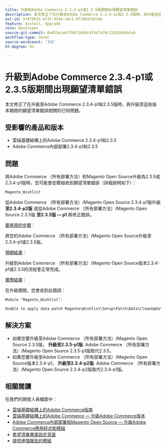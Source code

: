 ```yaml
---
title: 升級到Adobe Commerce 2.3.4-p1或2.3.5版期間出現願望清單錯誤
description: 本文修正了在升級至Adobe Commerce 2.3.4-p1和2.3.5版時，與升級至這些版本期間的願望清單錯誤相關的已知問題。
exl-id: 97479615-bf3f-4544-a9c1-8f19ba74318e
feature: Install, Upgrade
role: Developer
source-git-commit: 0ad52eceb776b71604c4f467a70c13191bb9a1eb
workflow-type: tm+mt
source-wordcount: '332'
ht-degree: 0%

---
```


# 升級到Adobe Commerce 2.3.4-p1或2.3.5版期間出現願望清單錯誤

本文修正了在升級至Adobe Commerce 2.3.4-p1和2.3.5版時，與升級至這些版本期間的願望清單錯誤相關的已知問題。

## 受影響的產品和版本

* 雲端基礎結構上的Adobe Commerce 2.3.4-p1和2.3.5
* Adobe Commerce內部部署2.3.4-p1和2.3.5

## 問題

將Adobe Commerce （所有部署方法）和Magento Open Source升級為2.3.5或2.3.4-p1版時，您可能會從模組收到願望清單錯誤（詳細說明如下）：

```php
Magento_Wishlist
```

從Adobe Commerce （所有部署方法）/Magento Open Source 2.3.4-p1版升級 **至2.3.4-p2版** 或從Adobe Commerce （所有部署方法）/Magento Open Source 2.3.5版 **至2.3.5版 — p1** 將修正錯誤。

<u>要再現的步驟</u>：

將您的Adobe Commerce （所有部署方法）/Magento Open Source升級至2.3.4-p1或2.3.5版。

<u>預期結果</u>：

升級到Adobe Commerce （所有部署方法）/Magento Open Source版本2.3.4-p1或2.3.5的流程會正常完成。

<u>實際結果</u>：

在升級期間，您會收到此錯誤：

```php
Module ‘Magento_Wishlist’:

Unable to apply data patch Magento\Wishlist\Setup\Patch\Data\CleanUpData for module Magento_Wishlist. Original exception message: Unable to unserialize value. Error: Syntax error
```

## 解決方案

* 如果您要升級至Adobe Commerce （所有部署方法）/Magento Open Source 2.3.5版， **升級至2.3.5-p1版**. Adobe Commerce （所有部署方法）/Magento Open Source 2.3.5-p1版取代2.3.5。
* 如果您要升級至Adobe Commerce （所有部署方法）/Magento Open Source版本2.3.4-p1， **升級至2.3.4-p2版**. Adobe Commerce （所有部署方法）/Magento Open Source 2.3.4-p2版取代2.3.4-p1版。

## 相關閱讀

在我們的開發人員檔案中：

* [雲端基礎結構上的Adobe Commerce指南](https://devdocs.magento.com/cloud/bk-cloud.html)
* [雲端基礎結構上的Adobe Commerce — 升級Adobe Commerce版本](https://devdocs.magento.com/cloud/project/project-upgrade.html)
* [Adobe Commerce內部部署和Magento Open Source — 升級Adobe Commerce應用程式和模組](https://devdocs.magento.com/guides/v2.3/comp-mgr/bk-compman-upgrade-guide.html)
* [希望清單專案設定頁面](https://devdocs.magento.com/guides/v2.3/frontend-dev-guide/layouts/product-layouts.html#wishlist-item-configure-page)
* [提供進階報告的模組](https://devdocs.magento.com/guides/v2.3/advanced-reporting/modules.html)
